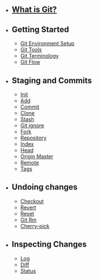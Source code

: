 
  - ## [What is Git?](WhatGit/README.md) 
  - ## Getting Started
    - [Git Environment Setup](GettingStarted/Environment_Setup/README.md)
    - [Git Tools](GettingStarted/Tools/README.md)
    - [Git Terminology](GettingStarted/Terminology/README.md)
    - [Git Flow](GettingStarted/Flow/README.md)

  - ## Staging and Commits
    - [Init](Staging_Commits/Init/README.md)
    - [Add](Staging_Commits/Add/README.md)
    - [Commit](Staging_Commits/Commit/README.md)
    - [Clone](Staging_Commits/Clone/README.md)
    - [Stash](Staging_Commits/Stash/README.md)
    - [Git ignore](Staging_Commits/Ignore/README.md)
    - [Fork](Staging_Commits/Fork/README.md)
    - [Repository](Staging_Commits/Repository/README.md)
    - [Index](Staging_Commits/Index/README.md)
    - [Head](Staging_Commits/Head/README.md)
    - [Origin Master](Staging_Commits/Origin_Master/README.md)
    - [Remote](Staging_Commits/Remote/README.md)
    - [Tags](Staging_Commits/Tags/README.md)

  - ## Undoing changes
    - [Checkout](Undoing/Checkout/README.md)
    - [Revert](Undoing/Revert/README.md)
    - [Reset](Undoing/Reset/README.md)
    - [Git Rm](Undoing/RM/README.md)
    - [Cherry-pick](Undoing/Cherry_Pick/README.md)

  - ## Inspecting Changes
    - [Log](Inspecting_Changes/Log/README.md)
    - [Diff](Inspecting_Changes/Diff/README.md)
    - [Status](Inspecting_Changes/Status/README.md)

